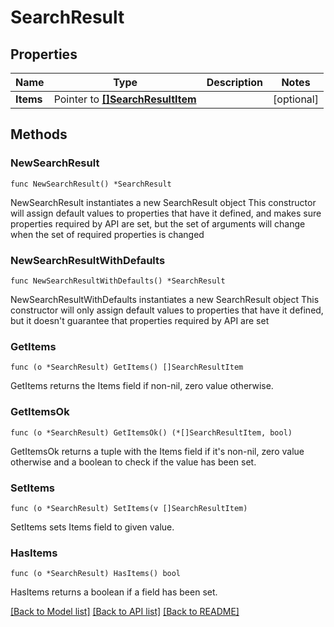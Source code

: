 # SearchResult

## Properties

Name | Type | Description | Notes
------------ | ------------- | ------------- | -------------
**Items** | Pointer to [**[]SearchResultItem**](SearchResultItem.md) |  | [optional] 

## Methods

### NewSearchResult

`func NewSearchResult() *SearchResult`

NewSearchResult instantiates a new SearchResult object
This constructor will assign default values to properties that have it defined,
and makes sure properties required by API are set, but the set of arguments
will change when the set of required properties is changed

### NewSearchResultWithDefaults

`func NewSearchResultWithDefaults() *SearchResult`

NewSearchResultWithDefaults instantiates a new SearchResult object
This constructor will only assign default values to properties that have it defined,
but it doesn't guarantee that properties required by API are set

### GetItems

`func (o *SearchResult) GetItems() []SearchResultItem`

GetItems returns the Items field if non-nil, zero value otherwise.

### GetItemsOk

`func (o *SearchResult) GetItemsOk() (*[]SearchResultItem, bool)`

GetItemsOk returns a tuple with the Items field if it's non-nil, zero value otherwise
and a boolean to check if the value has been set.

### SetItems

`func (o *SearchResult) SetItems(v []SearchResultItem)`

SetItems sets Items field to given value.

### HasItems

`func (o *SearchResult) HasItems() bool`

HasItems returns a boolean if a field has been set.


[[Back to Model list]](../README.md#documentation-for-models) [[Back to API list]](../README.md#documentation-for-api-endpoints) [[Back to README]](../README.md)


